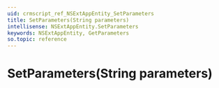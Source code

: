 ```yaml
---
uid: crmscript_ref_NSExtAppEntity_SetParameters
title: SetParameters(String parameters)
intellisense: NSExtAppEntity.SetParameters
keywords: NSExtAppEntity, GetParameters
so.topic: reference
---
```


# SetParameters(String parameters)

<template variable> <other template variable>

**Parameter:** 
* **parameters** String

```crmscript
NSExtAppEntity thing;
String parameters;
thing.SetParameters(parameters);
```

